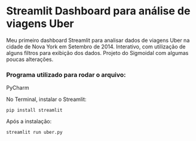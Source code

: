 # Streamlit Dashboard para análise de viagens Uber
Meu primeiro dashboard Streamlit para analisar dados de viagens Uber na cidade de Nova York em Setembro de 2014.
Interativo, com utilização de alguns filtros para exibição dos dados. Projeto do Sigmoidal com algumas poucas alterações.

### Programa utilizado para rodar o arquivo:
PyCharm

No Terminal, instalar o Streamlit:
```console
pip install streamlit
```
Após a instalação:
```console
streamlit run uber.py
```
